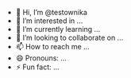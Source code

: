 - 👋 Hi, I’m @testownika
- 👀 I’m interested in ...
- 🌱 I’m currently learning ...
- 💞️ I’m looking to collaborate on ...
- 📫 How to reach me ...
- 😄 Pronouns: ...
- ⚡ Fun fact: ...

<!---
testownika/testownika is a ✨ special ✨ repository because its `README.md` (this file) appears on your GitHub profile.
You can click the Preview link to take a look at your changes.
--->
